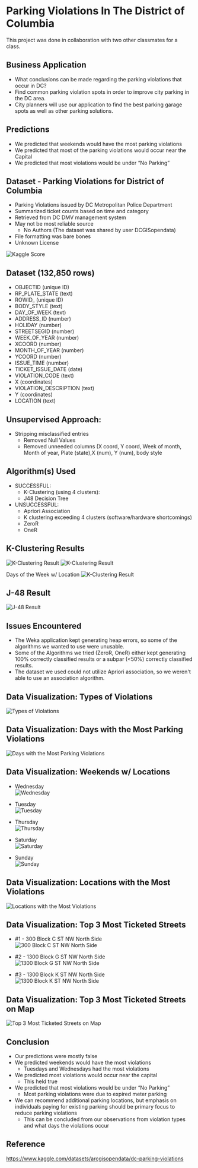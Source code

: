# Parking Violations In The District of Columbia

This project was done in collaboration with two other classmates for a class. 

## Business Application

* What conclusions can be made regarding the parking violations that occur in DC?
* Find common parking violation spots in order to improve city parking in the DC area.
* City planners will use our application to find the best parking garage spots as well as other parking solutions.

## Predictions

* We predicted that weekends would have the most parking violations
* We predicted that most of the parking violations would occur near the Capital
* We predicted that most violations would be under “No Parking”

## Dataset - Parking Violations for District of Columbia

* Parking Violations issued by DC Metropolitan Police Department
* Summarized ticket counts based on time and category
* Retrieved from DC DMV management system
* May not be most reliable source
  * No Authors (The dataset was shared by user DCGISopendata)
* File formatting was bare bones
* Unknown License

![Kaggle Score](https://github.com/sauthh/parking-violations-in-the-district-of-columbia/blob/5660a03183bf19a5f363f054f9f0211633d53147/Figures/figure1.png)

## Dataset (132,850 rows)

* OBJECTID (unique ID)
* RP_PLATE_STATE (text)
* ROWID_ (unique ID)
* BODY_STYLE (text)
* DAY_OF_WEEK (text)
* ADDRESS_ID (number)
* HOLIDAY (number)
* STREETSEGID (number)
* WEEK_OF_YEAR (number)
* XCOORD (number)
* MONTH_OF_YEAR (number)
* YCOORD (number)
* ISSUE_TIME (number)
* TICKET_ISSUE_DATE (date)
* VIOLATION_CODE (text)
* X (coordinates)
* VIOLATION_DESCRIPTION (text)
* Y (coordinates)
* LOCATION (text)

## Unsupervised Approach:

* Stripping misclassified entries
  * Removed Null Values
  * Removed unneeded columns (X coord, Y coord, Week of month, Month of year, Plate (state),X (num), Y (num), body style

## Algorithm(s) Used

* SUCCESSFUL:
  * K-Clustering (using 4 clusters):
  * J48 Decision Tree
* UNSUCCESSFUL:
  * Apriori Association
  * K clustering exceeding 4 clusters (software/hardware shortcomings)
  * ZeroR
  * OneR

## K-Clustering Results

![K-Clustering Result](https://github.com/sauthh/parking-violations-in-the-district-of-columbia/blob/5660a03183bf19a5f363f054f9f0211633d53147/Figures/figure2.png)
![K-Clustering Result](https://github.com/sauthh/parking-violations-in-the-district-of-columbia/blob/5660a03183bf19a5f363f054f9f0211633d53147/Figures/figure3.png)

Days of the Week w/ Location
![K-Clustering Result](https://github.com/sauthh/parking-violations-in-the-district-of-columbia/blob/5660a03183bf19a5f363f054f9f0211633d53147/Figures/figure5.png)

## J-48 Result

![J-48 Result](https://github.com/sauthh/parking-violations-in-the-district-of-columbia/blob/5660a03183bf19a5f363f054f9f0211633d53147/Figures/figure4.png)

## Issues Encountered

* The Weka application kept generating heap errors, so some of the algorithms we wanted to use were unusable.
* Some of the Algorithms we tried (ZeroR, OneR) either kept generating 100% correctly classified results or a subpar (<50%) correctly classified results.
* The dataset we used could not utilize Apriori association, so we weren't able to use an association algorithm.

## Data Visualization: Types of Violations

![Types of Violations](https://github.com/sauthh/parking-violations-in-the-district-of-columbia/blob/5660a03183bf19a5f363f054f9f0211633d53147/Figures/figure6.png)

## Data Visualization: Days with the Most Parking Violations

![Days with the Most Parking Violations](https://github.com/sauthh/parking-violations-in-the-district-of-columbia/blob/5660a03183bf19a5f363f054f9f0211633d53147/Figures/figure7.png)

## Data Visualization: Weekends w/ Locations

* Wednesday <br/>
![Wednesday](https://github.com/sauthh/parking-violations-in-the-district-of-columbia/blob/5660a03183bf19a5f363f054f9f0211633d53147/Figures/figure8.png)

* Tuesday <br/>
![Tuesday](https://github.com/sauthh/parking-violations-in-the-district-of-columbia/blob/5660a03183bf19a5f363f054f9f0211633d53147/Figures/figure9.png)

* Thursday <br/>
![Thursday](https://github.com/sauthh/parking-violations-in-the-district-of-columbia/blob/5660a03183bf19a5f363f054f9f0211633d53147/Figures/figure10.png)

* Saturday <br/>
![Saturday](https://github.com/sauthh/parking-violations-in-the-district-of-columbia/blob/5660a03183bf19a5f363f054f9f0211633d53147/Figures/figure11.png)

* Sunday <br/>
![Sunday](https://github.com/sauthh/parking-violations-in-the-district-of-columbia/blob/5660a03183bf19a5f363f054f9f0211633d53147/Figures/figure12.png)


## Data Visualization: Locations with the Most Violations

![Locations with the Most Violations](https://github.com/sauthh/parking-violations-in-the-district-of-columbia/blob/5660a03183bf19a5f363f054f9f0211633d53147/Figures/figure13.png)

## Data Visualization: Top 3 Most Ticketed Streets

* #1 - 300 Block C ST NW North Side <br/>
![300 Block C ST NW North Side](https://github.com/sauthh/parking-violations-in-the-district-of-columbia/blob/5660a03183bf19a5f363f054f9f0211633d53147/Figures/figure14.png)

* #2 - 1300 Block G ST NW North Side <br/>
![1300 Block G ST NW North Side](https://github.com/sauthh/parking-violations-in-the-district-of-columbia/blob/5660a03183bf19a5f363f054f9f0211633d53147/Figures/figure15.png)

* #3 - 1300 Block K ST NW North Side <br/>
![1300 Block K ST NW North Side](https://github.com/sauthh/parking-violations-in-the-district-of-columbia/blob/5660a03183bf19a5f363f054f9f0211633d53147/Figures/figure16.png)

## Data Visualization: Top 3 Most Ticketed Streets on Map

![Top 3 Most Ticketed Streets on Map](https://github.com/sauthh/parking-violations-in-the-district-of-columbia/blob/4090bfea4b413c7f6148ed7831e8691b63a726db/Figures/figure17.png)

## Conclusion

* Our predictions were mostly false
* We predicted weekends would have the most violations
  * Tuesdays and Wednesdays had the most violations
* We predicted most violations would occur near the capital
  * This held true
* We predicted that most violations would be under “No Parking”
  * Most parking violations were due to expired meter parking
* We can recommend additional parking locations, but emphasis on individuals paying for existing parking should be primary focus to reduce parking violations
  * This can be concluded from our observations from violation types and what days the violations occur

## Reference

https://www.kaggle.com/datasets/arcgisopendata/dc-parking-violations
